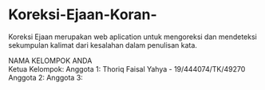 # Koreksi-Ejaan-Koran-
Koreksi Ejaan merupakan web aplication untuk mengoreksi dan mendeteksi sekumpulan kalimat dari kesalahan dalam penulisan kata.

NAMA KELOMPOK ANDA <br/>
Ketua Kelompok: 
Anggota 1: Thoriq Faisal Yahya - 19/444074/TK/49270
Anggota 2: 
Anggota 3: 
